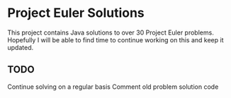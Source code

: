 # Project Euler Solutions

This project contains Java solutions to over 30 Project Euler problems. Hopefully I will be able to find time to continue working on this and keep it updated. 

## TODO
Continue solving on a regular basis
Comment old problem solution code
